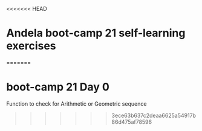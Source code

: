 <<<<<<< HEAD
# Andela boot-camp 21 self-learning exercises

=======
# boot-camp 21 Day 0
Function to check for Arithmetic or Geometric sequence
>>>>>>> 3ece63b637c2deaa6625a54917b86d475af78596
